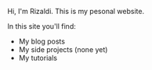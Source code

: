 Hi, I'm Rizaldi. This is my pesonal website.

In this site you'll find:

* My blog posts
* My side projects (none yet)
* My tutorials

